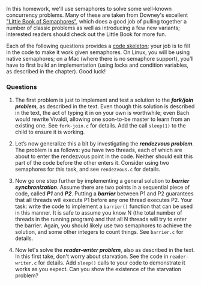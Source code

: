 
In this homework, we'll use semaphores to solve some well-known concurrency problems. Many of these are taken from Downey's excellent ["Little Book of Semaphores"](https://greenteapress.com/wp/semaphores/), which does a good job of pulling together a number of classic problems as well as introducing a few new variants; interested readers should check out the Little Book for more fun.

Each of the following questions provides a [code skeleton](https://github.com/remzi-arpacidusseau/ostep-homework/tree/master/threads-sema); your job is to fill in the code to make it work given semaphores. On Linux, you will be using native semaphores; on a Mac (where there is no semaphore support), you’ll have to first build an implementation (using locks and condition variables, as described in the chapter). Good luck!

### Questions

1. The first problem is just to implement and test a solution to the ***fork/join problem***, as described in the text. Even though this solution is described in the text, the act of typing it in on your own is worthwhile; even Bach would rewrite Vivaldi, allowing one soon-to-be master to learn from an existing one. See `fork-join.c` for details. Add the call `sleep(1)` to the child to ensure it is working.

2. Let’s now generalize this a bit by investigating the ***rendezvous problem***. The problem is as follows: you have two threads, each of which are about to enter the rendezvous point in the code. Neither should exit this part of the code before the other enters it. Consider using two semaphores for this task, and see `rendezvous.c` for details.

3. Now go one step further by implementing a general solution to ***barrier synchronization***. Assume there are two points in a sequential piece of code, called ***P1*** and ***P2***. Putting a ***barrier*** between P1 and P2 guarantees that all threads will execute P1 before any one thread executes P2. Your task: write the code to implement a `barrier()` function that can be used in this manner. It is safe to assume you know N (the total number of threads in the running program) and that all N threads will try to enter the barrier. Again, you should likely use two semaphores to achieve the solution, and some other integers to count things. See `barrier.c` for details.

4. Now let's solve the ***reader-writer problem***, also as described in the text. In this first take, don't worry about starvation. See the code in `reader-writer.c` for details. Add `sleep()` calls to your code to demonstrate it works as you expect. Can you show the existence of the starvation problem?